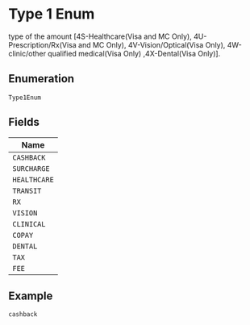 
# Type 1 Enum

type of the amount [4S-Healthcare(Visa and MC Only), 4U-Prescription/Rx(Visa and MC Only), 4V-Vision/Optical(Visa Only), 4W-clinic/other qualified medical(Visa Only) ,4X-Dental(Visa Only)].

## Enumeration

`Type1Enum`

## Fields

| Name |
|  --- |
| `CASHBACK` |
| `SURCHARGE` |
| `HEALTHCARE` |
| `TRANSIT` |
| `RX` |
| `VISION` |
| `CLINICAL` |
| `COPAY` |
| `DENTAL` |
| `TAX` |
| `FEE` |

## Example

```
cashback
```

